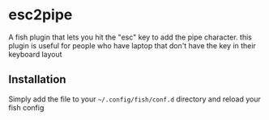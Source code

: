 # esc2pipe
A fish plugin that lets you hit the "esc" key to add the pipe character.
this plugin is useful for people who have laptop that don't have the key in their keyboard layout

## Installation

Simply add the file to your `~/.config/fish/conf.d` directory and reload your fish config
